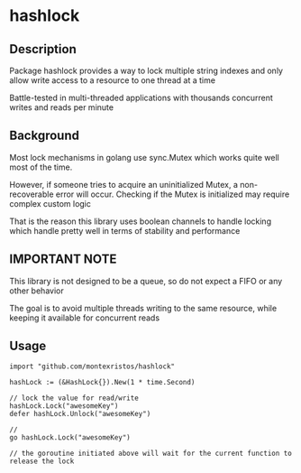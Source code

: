 # hashlock

## Description

Package hashlock provides a way to lock multiple string indexes and only allow write access to a resource to one thread at a time

Battle-tested in multi-threaded applications with thousands concurrent writes and reads per minute

## Background

Most lock mechanisms in golang use sync.Mutex which works quite well most of the time.

However, if someone tries to acquire an uninitialized Mutex, a non-recoverable error will occur. Checking if the Mutex is initialized may require complex custom logic

That is the reason this library uses boolean channels to handle locking which handle pretty well in terms of stability and performance

## IMPORTANT NOTE

This library is not designed to be a queue, so do not expect a FIFO or any other behavior

The goal is to avoid multiple threads writing to the same resource, while keeping it available for concurrent reads

## Usage

    import "github.com/montexristos/hashlock"

    hashLock := (&HashLock{}).New(1 * time.Second)

    // lock the value for read/write
    hashLock.Lock("awesomeKey")
    defer hashLock.Unlock("awesomeKey")
    
    //
    go hashLock.Lock("awesomeKey")

    // the goroutine initiated above will wait for the current function to release the lock
